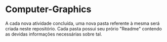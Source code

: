 # Computer-Graphics
A cada nova atividade concluída, uma nova pasta referente à mesma será criada neste repositório. Cada pasta possui seu prório "Readme" contendo as devidas informações necessárias sobre tal.
